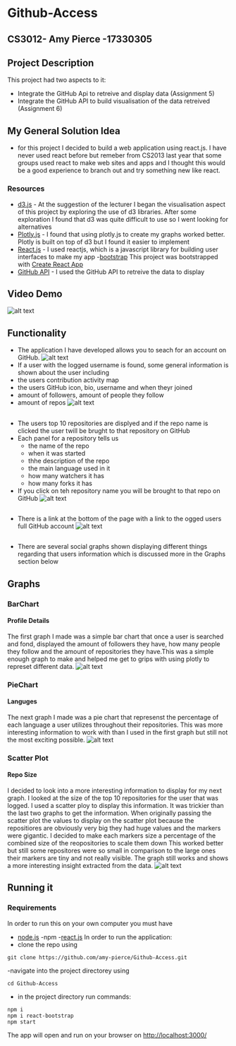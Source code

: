 # Github-Access
## CS3012- Amy Pierce -17330305

## Project Description
This project had two aspects to it:
- Integrate the GitHub Api to retreive and display data (Assignment 5)
- Integrate the GitHub API to build visualisation of the data retreived (Assignment 6)
## My General Solution Idea
- for this project I decided to build a web application using react.js. I have never used react before but  remeber from CS2013 last year that some groups used react to make web sites and apps and I thought this would be a good experience to branch out and try something new like react.
### Resources
- [d3.js](https://d3js.org/) - At the suggestion of the lecturer I began the visualisation aspect of this project by exploring the use of d3 libraries. After some exploration I found that d3 was quite difficult to use so I went looking for alternatives
- [Plotly.js](https://plot.ly/javascript/) - I found that using plotly.js to create my graphs worked better. Plotly is built on top of d3 but I found it easier to implement
- [React.js](https://reactjs.org/) - I used reactjs, which is a javascript library for building user interfaces to make my app
-[bootstrap](https://getbootstrap.com/docs/3.4/css/) This project was bootstrapped with [Create React App](https://github.com/facebook/create-react-app)
- [GitHub API](https://developer.github.com/apps/quickstart-guides/using-the-github-api-in-your-app/) - I used the GitHub API to retreive the data to display
## Video Demo
![alt text](https://github.com/amy-pierce/Github-Access/blob/master/screenshots/screen_record.gif)
## Functionality
- The application I have developed allows you to seach for an account on GitHub. 
![alt text](https://github.com/amy-pierce/Github-Access/blob/master/screenshots/search.png)
- If a user with the logged username is found, some general information is shown about the user including 
 - the users contribution activity map
 - the users GitHub icon, bio, username and when theyr joined
 - amount of followers, amount of people they follow
 - amount of repos
![alt text](https://github.com/amy-pierce/Github-Access/blob/master/screenshots/general_info.png)
##
- The users top 10 repositories are displyed and if the repo name is clicked the user twill be brught to that repository on GitHub
- Each panel for a repository tells us 
  * the name of the repo
  * when it was started
  * thhe description of the repo
  * the main language used in it 
  * how many watchers it has
  * how many forks it has
- If you click on teh repository name you will be brought to that repo on GitHub
![alt text](https://github.com/amy-pierce/Github-Access/blob/master/screenshots/repo_info.png)
##
- There is a link at the bottom of the page with a link to the ogged users full GitHub account
![alt text](https://github.com/amy-pierce/Github-Access/blob/master/screenshots/link_to_GitHub.png)
##
- There are several social graphs shown displaying different things regarding that users information which is discussed more in the Graphs section below

## Graphs
### BarChart
#### Profile Details
The first graph I made was a simple bar chart that once a user is searched and fond, displayed the amount of followers they have, how many people they follow and the amount of repositories they have.This was a simple enough graph to make and helped me get to grips with using plotly to represet different data.
![alt text](https://github.com/amy-pierce/Github-Access/blob/master/screenshots/first_graph.png)

### PieChart
#### Languges
The next graph I made was a pie chart that represenst the percentage of each language a user utilizes throughout their repositories. This was more interesting information to work with than I used in the first graph but still not the most exciting possible.
![alt text](https://github.com/amy-pierce/Github-Access/blob/master/screenshots/language_piechart.png)


### Scatter Plot
#### Repo Size
I decided to look into a more interesting information to display for my next graph. I looked at the size of the top 10 repositories for the user that was logged. I used a scatter ploy to display this information. It was trickier than the last two graphs to get the information. When originally passing the scatter plot the values to display on the scatter plot because the repositiores are obviously very big they had huge values and the markers were gigantic. I decided to make each markers size a percentage of the combined size of the reopositories to scale them down This worked better but still some repositores were so small in comparison to the large ones their markers are tiny and not really visible. The graph still works and shows a more interesting insight extracted from the data.
![alt text](https://github.com/amy-pierce/Github-Access/blob/master/screenshots/repo_size_scatter.png)

## Running it
### Requirements
In order to run this on your own computer you must have
- [node.js](https://nodejs.org/en/download/)
-npm 
-[react.js](https://react-cn.github.io/react/downloads.html)
In order to run the application:
- clone the repo using 
```
git clone https://github.com/amy-pierce/Github-Access.git
```
-navigate into the project directorey using 
```
cd Github-Access
```
- in the project directory run commands:
```
npm i 
npm i react-bootstrap
npm start 
```
The app will open and run on your browser on [http://localhost:3000/](http://localhost:3000/)



